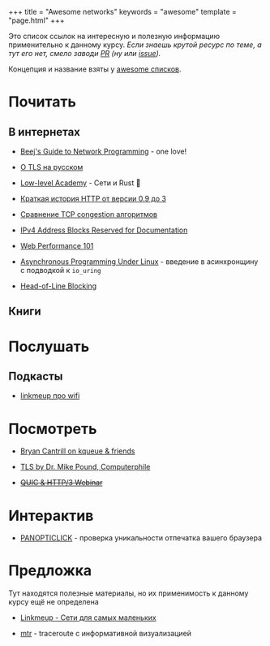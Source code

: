 +++
title = "Awesome networks"
keywords = "awesome"
template = "page.html"
+++

Это список ссылок на интересную и полезную информацию применительно к данному курсу.
*Если знаешь крутой ресурс по теме, а тут его нет, смело заводи [PR](https://github.com/insysnw/insysnw.github.io-source/pulls) (ну или [issue](https://github.com/insysnw/insysnw.github.io-source/issues/new)).*

Концепция и название взяты у [awesome списков](https://github.com/topics/awesome).

# Почитать

## В интернетах

* [Beej's Guide to Network Programming](https://beej.us/guide/bgnet/html/) - one love!

* [О TLS на русском](https://tls.dxdt.ru/tls.html)

* [Low-level Academy](https://lowlvl.org/) - Сети и Rust 🦀

* [Краткая история HTTP от версии 0.9 до 3](https://scorpil.com/post/the-long-road-to-http3/)

* [Сравнение TCP congestion алгоритмов](https://toonk.io/tcp-bbr-exploring-tcp-congestion-control/index.html)

* [IPv4 Address Blocks Reserved for Documentation](https://tools.ietf.org/html/rfc5737)

* [Web Performance 101](https://3perf.com/talks/web-perf-101)

* [Asynchronous Programming Under Linux](https://unixism.net/loti/async_intro.html) - введение в асинхронщину с подводкой к `io_uring`

* [Head-of-Line Blocking](https://calendar.perfplanet.com/2020/head-of-line-blocking-in-quic-and-http-3-the-details/)

## Книги

# Послушать

## Подкасты

* [linkmeup про wifi](https://linkmeup.ru/blog/554.html)

# Посмотреть

* [Bryan Cantrill on kqueue & friends](https://youtu.be/l6XQUciI-Sc?t=3311)

* [TLS by Dr. Mike Pound, Computerphile](https://youtu.be/0TLDTodL7Lc)

* ~~[QUIC & HTTP/3 Webinar](https://www.youtube.com/watch?v=7EIUvzw4DM4)~~

# Интерактив

* [PANOPTICLICK](https://panopticlick.eff.org/) - проверка уникальности отпечатка вашего браузера

# Предложка

Тут находятся полезные материалы, но их применимость к данному курсу ещё не определена

* [Linkmeup - Сети для самых маленьких](https://linkmeup.ru/blog/11.html)

* [mtr](https://www.bitwizard.nl/mtr/) - traceroute с информативной визуализацией
